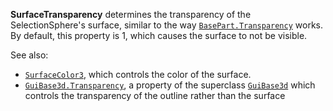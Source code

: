 **SurfaceTransparency** determines the transparency of the
SelectionSphere's surface, similar to the way
[`BasePart.Transparency`](https://create.roblox.com/docs/reference/engine/classes/BasePart#Transparency) works. By default, this property is 1, which
causes the surface to not be visible.

See also:

- [`SurfaceColor3`](https://create.roblox.com/docs/reference/engine/classes/SelectionSphere#SurfaceColor3), which controls the
color of the surface.
- [`GuiBase3d.Transparency`](https://create.roblox.com/docs/reference/engine/classes/GuiBase3d#Transparency), a property of the superclass
[`GuiBase3d`](https://create.roblox.com/docs/reference/engine/classes/GuiBase3d) which controls the transparency of the outline rather
than the surface